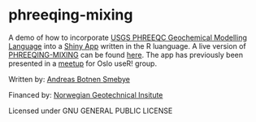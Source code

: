# phreeqing-mixing
A demo of how to incorporate [USGS PHREEQC Geochemical Modelling Language](https://www.usgs.gov/software/phreeqc-version-3) into a [Shiny App](https://shiny.rstudio.com/) written in the R luanguage. A live version of [PHREEQING-MIXING](https://miljongi.shinyapps.io/phreeqingMixing/) can be found [here](https://miljongi.shinyapps.io/phreeqingMixing/). The app has previously been presented in a [meetup](https://www.youtube.com/watch?v=Fo4Wq0tmkB0) for Oslo useR! group.

Written by: [Andreas Botnen Smebye](https://www.researchgate.net/profile/Andreas-Smebye)

Financed by: [Norwegian Geotechnical Insitute](https://ngi.no)

Licensed under GNU GENERAL PUBLIC LICENSE